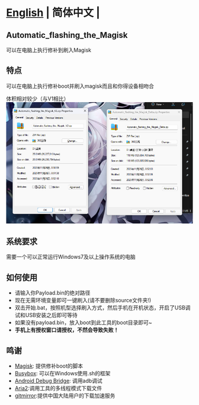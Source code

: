 # [English](README.md) | **简体中文** |

## Automatic_flashing_the_Magisk

 可以在电脑上执行修补到刷入Magisk

## 特点

 可以在电脑上执行修补boot并刷入magisk而且和你得设备相吻合

 体积相对较少（与V1相比）
![大小](大小.png)

## 系统要求

 需要一个可以正常运行Windows7及以上操作系统的电脑

## 如何使用

- 请输入你Payload.bin的绝对路径
- 现在无需环境变量即可一键刷入(请不要删除source文件夹!)
- 双击开始.bat，按照机型选择刷入方式，然后手机在开机状态，开启了USB调试和USB安装之后即可等待
- 如果没有payload.bin，放入boot到此工具的boot目录即可~
- **手机上有授权窗口请授权，不然会导致失败！**

## 鸣谢

- [Magisk](https://github.com/topjohnwu/Magisk): 提供修补boot的脚本
- [Busybox](https://github.com/rmyorston/busybox-w32): 可以在Windows使用.sh的框架
- [Android Debug Bridge](https://source.android.google.cn/docs/setup/build/adb?hl=zh-cn#download-adb): 调用adb调试
- [Aria2](https://github.com/aria2/aria2):调用工具的多线程模式下载文件
- [gitmirror](https://www.gitmirror.com/):提供中国大陆用户的下载加速服务
